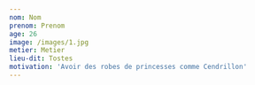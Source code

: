 ```yaml
---
nom: Nom
prenom: Prenom
age: 26
image: /images/1.jpg
metier: Metier
lieu-dit: Tostes
motivation: 'Avoir des robes de princesses comme Cendrillon'
---
```


